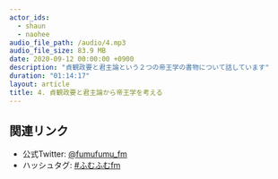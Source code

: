 ```yaml
---
actor_ids:
  - shaun
  - naohee
audio_file_path: /audio/4.mp3
audio_file_size: 83.9 MB
date: 2020-09-12 00:00:00 +0900
description: "貞観政要と君主論という２つの帝王学の書物について話しています"
duration: "01:14:17"
layout: article
title: 4. 貞観政要と君主論から帝王学を考える
---
```


## 関連リンク

- 公式Twitter: [@fumufumu_fm](https://twitter.com/fumufumu_fm)
- ハッシュタグ: [#ふむふむfm](https://twitter.com/hashtag/ふむふむfm?src=hash)